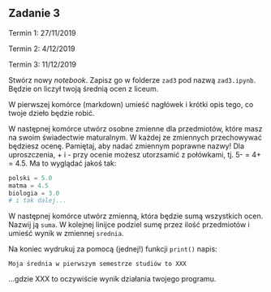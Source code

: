 ## Zadanie 3

Termin 1: 27/11/2019

Termin 2: 4/12/2019

Termin 3: 11/12/2019

Stwórz nowy _notebook_. Zapisz go w folderze `zad3` pod nazwą `zad3.ipynb`. Będzie on liczył twoją średnią ocen z liceum.

W pierwszej komórce (markdown) umieść nagłówek i krótki opis tego, co twoje dzieło będzie robić.

W następnej komórce utwórz osobne zmienne dla przedmiotów, które masz na swoim świadectwie maturalnym. W każdej ze zmiennych przechowywać będziesz ocenę. Pamiętaj, aby nadać zmiennym poprawne nazwy! Dla uproszczenia, + i - przy ocenie możesz utorzsamić z połówkami, tj. 5- = 4+ = 4.5. Ma to wyglądać jakoś tak:

```python
polski = 5.0
matma = 4.5
biologia = 3.0
# i tak dalej...
```

W następnej komórce utwórz zmienną, która będzie sumą wszystkich ocen. Nazwij ją `suma`. W kolejnej linijce podziel sumę przez ilość przedmiotów i umieść wynik w zmiennej `srednia`.

Na koniec wydrukuj za pomocą (jednej!) funkcji `print()` napis:

`Moja średnia w pierwszym semestrze studiów to XXX`

...gdzie XXX to oczywiście wynik działania twojego programu.
